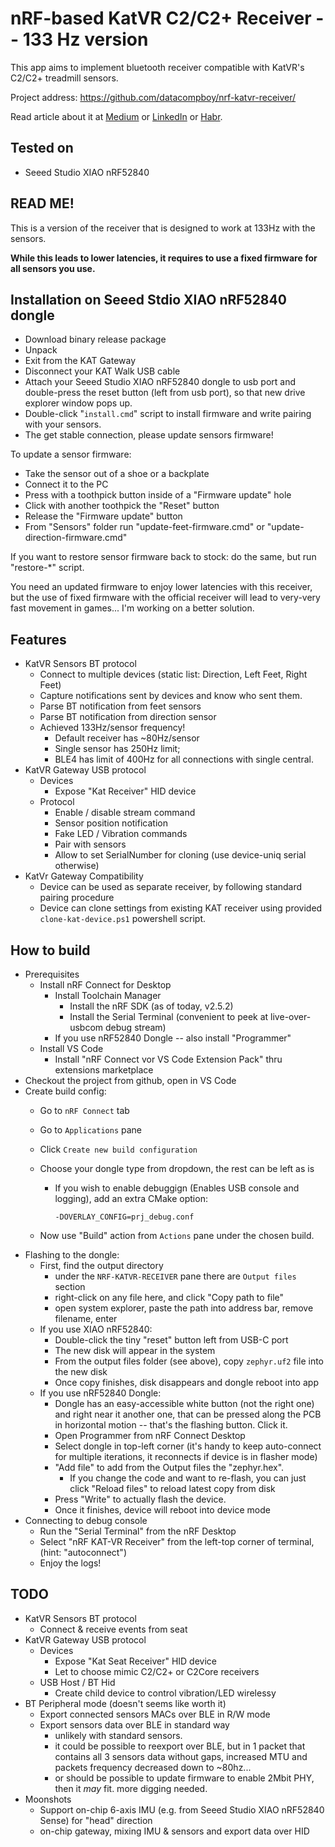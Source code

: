 # nRF-based KatVR C2/C2+ Receiver -- 133 Hz version

This app aims to implement bluetooth receiver compatible with KatVR's C2/C2+ treadmill sensors.

Project address: https://github.com/datacompboy/nrf-katvr-receiver/

Read article about it at [Medium] or [LinkedIn] or [Habr].

[Habr]: https://habr.com/ru/articles/802125/
[Medium]: https://medium.com/@datacompboy/katwalk-c2-p-3-cutting-the-wire-987753f49da8?source=friends_link&sk=a4e0e2d3f71be681bc206b1d9a3d307a
[LinkedIn]: https://www.linkedin.com/pulse/katwalk-c2-p3-cutting-wire-anton-fedorov-4abae/

## Tested on

- Seeed Studio XIAO nRF52840

## READ ME!

This is a version of the receiver that is designed to work at 133Hz with the sensors.

**While this leads to lower latencies, it requires to use a fixed firmware for all sensors you use.**

## Installation on Seeed Stdio XIAO nRF52840 dongle

- Download binary release package
- Unpack
- Exit from the KAT Gateway
- Disconnect your KAT Walk USB cable
- Attach your Seeed Studio XIAO nRF52840 dongle to usb port and double-press the reset button (left from usb port),
  so that new drive explorer window pops up.
- Double-click "`install.cmd`" script to install firmware and write pairing with your sensors.
- The get stable connection, please update sensors firmware!

To update a sensor firmware:

- Take the sensor out of a shoe or a backplate
- Connect it to the PC
- Press with a toothpick button inside of a "Firmware update" hole
- Click with another toothpick the "Reset" button
- Release the "Firmware update" button
- From "Sensors" folder run "update-feet-firmware.cmd" or "update-direction-firmware.cmd"

If you want to restore sensor firmware back to stock: do the same, but run "restore-*" script.

You need an updated firmware to enjoy lower latencies with this receiver, but the use of fixed firmware with the official
receiver will lead to very-very fast movement in games... I'm working on a better solution.

## Features

- KatVR Sensors BT protocol
  - Connect to multiple devices (static list: Direction, Left Feet, Right Feet)
  - Capture notifications sent by devices and know who sent them.
  - Parse BT notification from feet sensors
  - Parse BT notification from direction sensor
  - Achieved 133Hz/sensor frequency!
    - Default receiver has ~80Hz/sensor
    - Single sensor has 250Hz limit;
    - BLE4 has limit of 400Hz for all connections with single central.
- KatVR Gateway USB protocol
  - Devices
    - Expose "Kat Receiver" HID device
  - Protocol
    - Enable / disable stream command
    - Sensor position notification
    - Fake LED / Vibration commands
    - Pair with sensors
    - Allow to set SerialNumber for cloning (use device-uniq serial otherwise)
- KatVr Gateway Compatibility
  - Device can be used as separate receiver, by following standard pairing procedure
  - Device can clone settings from existing KAT receiver using provided `clone-kat-device.ps1` powershell script.

## How to build

- Prerequisites
  - Install nRF Connect for Desktop
    - Install Toolchain Manager
      - Install the nRF SDK (as of today, v2.5.2)
      - Install the Serial Terminal (convenient to peek at live-over-usbcom debug stream)
    - If you use nRF52840 Dongle -- also install "Programmer"
  - Install VS Code
    - Install "nRF Connect vor VS Code Extension Pack" thru extensions marketplace
- Checkout the project from github, open in VS Code
- Create build config:
  - Go to `nRF Connect` tab
  - Go to `Applications` pane
  - Click `Create new build configuration`
  - Choose your dongle type from dropdown, the rest can be left as is
    - If you wish to enable debuggign (Enables USB console and logging), add an extra CMake option:

      ```shell
      -DOVERLAY_CONFIG=prj_debug.conf
      ```

  - Now use "Build" action from `Actions` pane under the chosen build.
- Flashing to the dongle:
  - First, find the output directory
    - under the `NRF-KATVR-RECEIVER` pane there are `Output files` section
    - right-click on any file here, and click "Copy path to file"
    - open system explorer, paste the path into address bar, remove filename, enter
  - If you use XIAO nRF52840:
    - Double-click the tiny "reset" button left from USB-C port
    - The new disk will appear in the system
    - From the output files folder (see above), copy `zephyr.uf2` file into the new disk
    - Once copy finishes, disk disappears and dongle reboot into app
  - If you use nRF52840 Dongle:
    - Dongle has an easy-accessible white button (not the right one) and right near it another
          one, that can be pressed along the PCB in horizontal motion -- that's the flashing button. Click it.
    - Open Programmer from nRF Connect Desktop
    - Select dongle in top-left corner (it's handy to keep auto-connect for multiple iterations, it reconnects if device is in flasher mode)
    - "Add file" to add from the Output files the "zephyr.hex".
      - If you change the code and want to re-flash, you can just click "Reload files" to reload latest copy from disk
    - Press "Write" to actually flash the device.
    - Once it finishes, device will reboot into device mode
- Connecting to debug console
  - Run the "Serial Terminal" from the nRF Desktop
  - Select "nRF KAT-VR Receiver" from the left-top corner of terminal, (hint: "autoconnect")
  - Enjoy the logs!

## TODO

- KatVR Sensors BT protocol
  - Connect & receive events from seat
- KatVR Gateway USB protocol
  - Devices
    - Expose "Kat Seat Receiver" HID device
    - Let to choose mimic C2/C2+ or C2Core receivers
  - USB Host / BT Hid
    - Create child device to control vibration/LED wirelessy
- BT Peripheral mode (doesn't seems like worth it)
  - Export connected sensors MACs over BLE in R/W mode
  - Export sensors data over BLE in standard way
    - unlikely with standard sensors.
    - it could be possible to reexport over BLE, but in 1 packet that contains all 3 sensors data without gaps, increased MTU and packets frequency decreased down to ~80hz...
    - or should be possible to update firmware to enable 2Mbit PHY, then it *may* fit. more digging needed.
- Moonshots
  - Support on-chip 6-axis IMU (e.g. from Seeed Studio XIAO nRF52840 Sense) for "head" direction
  - on-chip gateway, mixing IMU & sensors and export data over HID
